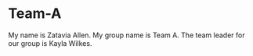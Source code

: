 # Team-A
My name is Zatavia Allen. My group name is Team A. The team leader for our group is Kayla Wilkes.
